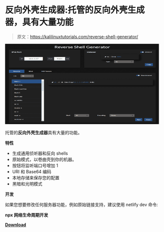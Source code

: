 # 反向外壳生成器:托管的反向外壳生成器，具有大量功能

> 原文：<https://kalilinuxtutorials.com/reverse-shell-generator/>

[![Reverse Shell Generator : Hosted Reverse Shell Generator With A Ton Of Functionality](img//f2459a8caee3e1442cb10b12703a7697.png "Reverse Shell Generator : Hosted Reverse Shell Generator With A Ton Of Functionality")](https://1.bp.blogspot.com/-lL824SkCtv8/YFguH-nEqGI/AAAAAAAAIns/jSMIirO6t2UF2ztI5BDJhJmeFC3YzDlCQCLcBGAsYHQ/s728/reverse-shell-generator%25281%2529.png)

托管的**反向外壳生成器**具有大量的功能。

**特性**

*   生成通用侦听器和反向 shells
*   原始模式，以卷曲壳到你的机器。
*   按钮将监听端口号增加 1
*   URI 和 Base64 编码
*   本地存储来保存您的配置
*   黑暗和光明模式

**开发**

如果您想要修改任何服务器功能，例如原始链接支持，建议使用 netlify dev 命令:

**npx 网络生命周期开发**

[**Download**](https://github.com/0dayCTF/reverse-shell-generator)